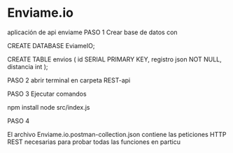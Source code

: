 # Enviame.io
aplicación de api enviame
PASO 1
Crear base de datos con

CREATE DATABASE EviameIO;

CREATE TABLE envios (
	id SERIAL PRIMARY KEY,
	registro json NOT NULL,
	distancia int
);


PASO 2
abrir terminal en carpeta REST-api

PASO 3
Ejecutar comandos

npm install
node src/index.js

PASO 4

El archivo Enviame.io.postman-collection.json contiene las peticiones HTTP REST necesarias para probar todas las funciones
en particu
